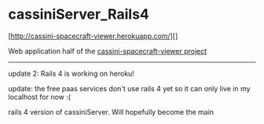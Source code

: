 cassiniServer_Rails4
====================

[http://cassini-spacecraft-viewer.herokuapp.com/][]

Web application half of the [cassini-spacecraft-viewer project](https://github.com/mcclaskc/Cassini-Spacecraft-Viewer)

---

update 2: Rails 4 is working on heroku!

update:  the free paas services don't use rails 4 yet so it can only live in my localhost for now :(

rails 4 version of cassiniServer.  Will hopefully become the main
